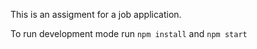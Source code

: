 This is an assigment for a job application.

To run development mode run `npm install` and `npm start`
